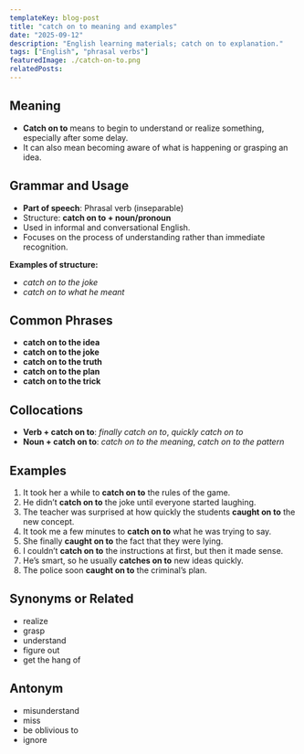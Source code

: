 ```yaml
---
templateKey: blog-post
title: "catch on to meaning and examples"
date: "2025-09-12"
description: "English learning materials; catch on to explanation."
tags: ["English", "phrasal verbs"]
featuredImage: ./catch-on-to.png
relatedPosts:
---
```


## Meaning

- **Catch on to** means to begin to understand or realize something, especially after some delay.
- It can also mean becoming aware of what is happening or grasping an idea.

## Grammar and Usage

- **Part of speech**: Phrasal verb (inseparable)
- Structure: **catch on to + noun/pronoun**
- Used in informal and conversational English.
- Focuses on the process of understanding rather than immediate recognition.

**Examples of structure:**

- _catch on to the joke_
- _catch on to what he meant_

## Common Phrases

- **catch on to the idea**
- **catch on to the joke**
- **catch on to the truth**
- **catch on to the plan**
- **catch on to the trick**

## Collocations

- **Verb + catch on to**: _finally catch on to_, _quickly catch on to_
- **Noun + catch on to**: _catch on to the meaning_, _catch on to the pattern_

## Examples

1. It took her a while to **catch on to** the rules of the game.
2. He didn’t **catch on to** the joke until everyone started laughing.
3. The teacher was surprised at how quickly the students **caught on to** the new concept.
4. It took me a few minutes to **catch on to** what he was trying to say.
5. She finally **caught on to** the fact that they were lying.
6. I couldn’t **catch on to** the instructions at first, but then it made sense.
7. He’s smart, so he usually **catches on to** new ideas quickly.
8. The police soon **caught on to** the criminal’s plan.

## Synonyms or Related

- realize
- grasp
- understand
- figure out
- get the hang of

## Antonym

- misunderstand
- miss
- be oblivious to
- ignore
